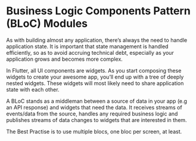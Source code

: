 # Business Logic Components Pattern (BLoC) Modules

As with building almost any application, there’s always the need to handle application state. It is important that state management is handled efficiently, so as to avoid accruing technical debt, especially as your application grows and becomes more complex.

In Flutter, all UI components are widgets. As you start composing these widgets to create your awesome app, you’ll end up with a tree of deeply nested widgets. These widgets will most likely need to share application state with each other.

A BLoC stands as a middleman between a source of data in your app (e.g an API response) and widgets that need the data. It receives streams of events/data from the source, handles any required business logic and publishes streams of data changes to widgets that are interested in them.

The Best Practise is to use multiple blocs, one bloc per screen, at least.